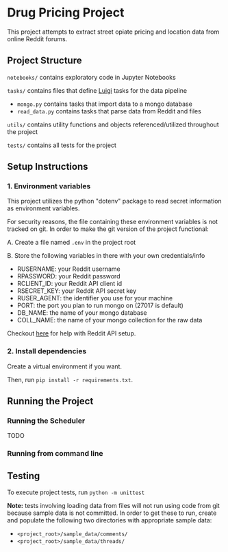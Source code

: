 # Drug Pricing Project
This project attempts to extract street opiate pricing and location data from online Reddit forums.

## Project Structure

`notebooks/` contains exploratory code in Jupyter Notebooks

`tasks/` contains files that define [Luigi](https://luigi.readthedocs.io/en/stable/) tasks for the data pipeline
- `mongo.py` contains tasks that import data to a mongo database
- `read_data.py` contains tasks that parse data from Reddit and files

`utils/` contains utility functions and objects referenced/utilized throughout the project

`tests/` contains all tests for the project

## Setup Instructions

### 1. Environment variables
This project utilizes the python "dotenv" package to read secret information as environment variables.

For security reasons, the file containing these environment variables is not tracked on git.  In order to make the git version of the project functional:

A. Create a file named `.env` in the project root

B. Store the following variables in there with your own credentials/info
- RUSERNAME: your Reddit username
- RPASSWORD: your Reddit password
- RCLIENT_ID: your Reddit API client id
- RSECRET_KEY: your Reddit API secret key
- RUSER_AGENT: the identifier you use for your machine
- PORT: the port you plan to run mongo on (27017 is default)
- DB_NAME: the name of your mongo database
- COLL_NAME: the name of your mongo collection for the raw data

Checkout [here](https://www.reddit.com/dev/api/oauth/) for help with Reddit API setup.

### 2. Install dependencies
Create a virtual environment if you want.

Then, run `pip install -r requirements.txt`.

## Running the Project

### Running the Scheduler
TODO

### Running from command line

## Testing

To execute project tests, run `python -m unittest`

**Note:** tests involving loading data from files will not run using code from git because sample data is not committed.
In order to get these to run, create and populate the following two directories with appropriate sample data:
- `<project_root>/sample_data/comments/`
- `<project_root>/sample_data/threads/`
